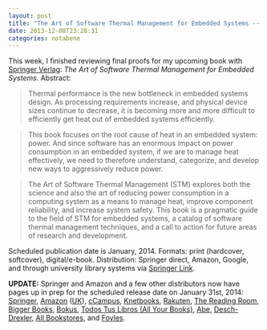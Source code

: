 ```yaml
---
layout: post
title: "The Art of Software Thermal Management for Embedded Systems -- Final Proofs"
date: 2013-12-08T23:28:31
categories: notabene
---
```


This week, I finished reviewing final proofs for my upcoming book with [Springer Verlag][ln1]: *The Art of Software Thermal Management for Embedded Systems*. Abstract:

> Thermal performance is the new bottleneck in embedded systems design. As processing requirements increase, and physical device sizes continue to decrease, it is becoming more and more difficult to efficiently get heat out of embedded systems efficiently.

> This book focuses on the root cause of heat in an embedded system: power. And since software has an enormous impact on power consumption in an embedded system, if we are to manage heat effectively, we need to therefore understand, categorize, and develop new ways to aggressively reduce power.

> The Art of Software Thermal Management (STM) explores both the science and also the art of reducing power consumption in a computing system as a means to manage heat, improve component reliability, and increase system safety. This book is a pragmatic guide to the field of STM for embedded systems, a catalog of software thermal management techniques, and a call to action for future areas of research and development.

Scheduled publication date is January, 2014. Formats: print (hardcover, softcover), digital/e-book. Distribution: Springer direct, Amazon, Google, and through university library systems via [Springer Link][ln2].

**UPDATE:** Springer and Amazon and a few other distributors now have pages up in prep for the scheduled release date on January 31st, 2014: [Springer][ln3], [Amazon][ln4] ([UK][ln4a]), [cCampus][ln5], [Knetbooks][ln6], [Rakuten][ln7], [The Reading Room][ln8], [Bigger Books][ln9], [Bokus][ln10], [Todos Tus Libros (All Your Books)][ln11], [Abe][ln12], [Desch-Drexler][ln14], [All Bookstores][ln15], and [Foyles][ln16].

[ln1]: http://www.springer.com
[ln2]: http://link.springer.com
[ln3]: http://www.springer.com/engineering/circuits+%26+systems/book/978-1-4939-0297-2 
[ln4]: http://www.amazon.com/Software-Thermal-Management-Embedded-Systems/dp/1493902970/ref=sr_1_1?ie=UTF8&qid=1387236847&sr=8-1&keywords=the+art+of+software+thermal+management+for+embedded+systems
[ln4a]: http://www.amazon.co.uk/dp/1493902970/ref=asc_df_149390297016?smid=A3P5ROKL5A1OLE&tag=ciaouk-books-21&linkCode=asn&creative=22206&creativeASIN=1493902970
[ln5]: http://www.ecampus.com/art-software-thermal-management-embedded/bk/9781493902972
[ln6]: http://www.knetbooks.com/art-software-thermal-management-embedded/bk/9781493902972
[ln7]: http://www.rakuten.com/prod/the-art-of-software-thermal-management-for-embedded-systems/259253883.html
[ln8]: http://www.thereadingroom.com/books/details/the-art-of-software-thermal-management-for-embedded-systems-mark-benson/8384518
[ln9]: http://www.biggerbooks.com/art-software-thermal-management-embedded/bk/9781493902972
[ln10]: http://www.bokus.com/bok/9781493902972/the-art-of-software-thermal-management-for-embedded-systems/
[ln11]: http://www.todostuslibros.com/libros/the-art-of-software-thermal-management-for-embedded-systems_978-1-4939-0297-2
[ln12]: http://www.abe.pl/en/book/9781493902972/the-art-of-software-thermal-management-for-embedded-systems
[ln14]: http://www.desch-drexler.at/list/9781493902972
[ln15]: http://www.allbookstores.com/Art-Software-Thermal-Management-Embedded/9781493902972
[ln16]: http://www.foyles.co.uk/witem/computing-it/the-art-of-software-thermal,mark-benson-9781493902972

